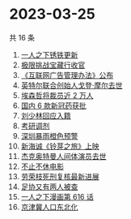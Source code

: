 # 2023-03-25

共 16 条

<!-- BEGIN -->
<!-- 最后更新时间 Sat Mar 25 2023 19:05:16 GMT+0800 (China Standard Time) -->

1. [一人之下锈铁更新](https://www.zhihu.com/search?q=%E4%B8%80%E4%BA%BA%E4%B9%8B%E4%B8%8B%E9%94%88%E9%93%81%E6%9B%B4%E6%96%B0)
1. [极限挑战宝藏行收官](https://www.zhihu.com/search?q=%E6%9E%81%E9%99%90%E6%8C%91%E6%88%98%E5%AE%9D%E8%97%8F%E8%A1%8C%E6%94%B6%E5%AE%98)
1. [《互联网广告管理办法》公布](https://www.zhihu.com/search?q=%E3%80%8A%E4%BA%92%E8%81%94%E7%BD%91%E5%B9%BF%E5%91%8A%E7%AE%A1%E7%90%86%E5%8A%9E%E6%B3%95%E3%80%8B%E5%85%AC%E5%B8%83)
1. [英特尔联合创始人戈登·摩尔去世](https://www.zhihu.com/search?q=%E8%8B%B1%E7%89%B9%E5%B0%94%E8%81%94%E5%90%88%E5%88%9B%E5%A7%8B%E4%BA%BA%E6%88%88%E7%99%BB%C2%B7%E6%91%A9%E5%B0%94%E5%8E%BB%E4%B8%96)
1. [埃森哲将裁员近 2 万人](https://www.zhihu.com/search?q=%E5%9F%83%E6%A3%AE%E5%93%B2%E5%B0%86%E8%A3%81%E5%91%98%E8%BF%91%202%20%E4%B8%87%E4%BA%BA)
1. [国内 6 款新冠药获批](https://www.zhihu.com/search?q=%E5%9B%BD%E5%86%85%206%20%E6%AC%BE%E6%96%B0%E5%86%A0%E8%8D%AF%E8%8E%B7%E6%89%B9)
1. [刘少林回应入籍](https://www.zhihu.com/search?q=%E5%88%98%E5%B0%91%E6%9E%97%E5%9B%9E%E5%BA%94%E5%85%A5%E7%B1%8D)
1. [考研调剂](https://www.zhihu.com/search?q=%E8%80%83%E7%A0%94%E8%B0%83%E5%89%82%20)
1. [深圳暴雨橙色预警](https://www.zhihu.com/search?q=%E6%B7%B1%E5%9C%B3%E6%9A%B4%E9%9B%A8%E6%A9%99%E8%89%B2%E9%A2%84%E8%AD%A6)
1. [新海诚《铃芽之旅》上映](https://www.zhihu.com/search?q=%E6%96%B0%E6%B5%B7%E8%AF%9A%E3%80%8A%E9%93%83%E8%8A%BD%E4%B9%8B%E6%97%85%E3%80%8B%E4%B8%8A%E6%98%A0)
1. [杰克奥特曼人间体演员去世](https://www.zhihu.com/search?q=%E6%9D%B0%E5%85%8B%E5%A5%A5%E7%89%B9%E6%9B%BC%E4%BA%BA%E9%97%B4%E4%BD%93%E6%BC%94%E5%91%98%E5%8E%BB%E4%B8%96)
1. [不止不休电影](https://www.zhihu.com/search?q=%E4%B8%8D%E6%AD%A2%E4%B8%8D%E4%BC%91%E7%94%B5%E5%BD%B1)
1. [劳荣枝死刑复核最新进展](https://www.zhihu.com/search?q=%E5%8A%B3%E8%8D%A3%E6%9E%9D%E6%AD%BB%E5%88%91%E5%A4%8D%E6%A0%B8%E6%9C%80%E6%96%B0%E8%BF%9B%E5%B1%95)
1. [足协又有两人被查](https://www.zhihu.com/search?q=%E8%B6%B3%E5%8D%8F%E5%8F%88%E6%9C%89%E4%B8%A4%E4%BA%BA%E8%A2%AB%E6%9F%A5)
1. [一人之下漫画第 616 话](https://www.zhihu.com/search?q=%E4%B8%80%E4%BA%BA%E4%B9%8B%E4%B8%8B%E6%BC%AB%E7%94%BB%E7%AC%AC%20616%20%E8%AF%9D)
1. [京津冀人口东北化](https://www.zhihu.com/search?q=%E4%BA%AC%E6%B4%A5%E5%86%80%E4%BA%BA%E5%8F%A3%E4%B8%9C%E5%8C%97%E5%8C%96)

<!-- END -->
